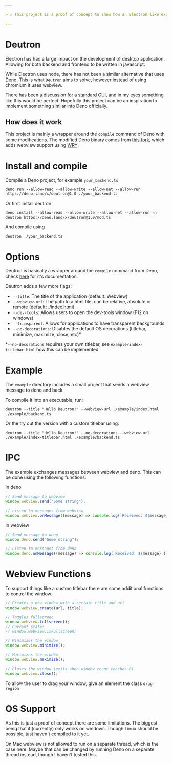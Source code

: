 ```yaml
---

> ⚠️ This project is a proof of concept to show how an Electron like experience can be achieved using Deno.

---
```


# Deutron

Electron has had a large impact on the development of desktop application.
Allowing for both backend and frontend to be written in javascript.

While Electron uses node, there has not been a similar alternative that uses Deno.
This is what `Deutron` aims to solve, however instead of using chromium it uses webview.

There has been a discussion for a standard GUI, and in my eyes something like this would be perfect. Hopefully this project can be an inspiration to implement something similar into Deno officially.

## How does it work

This project is mainly a wrapper around the `compile` command of Deno with some modifications.
The modified Deno binary comes from [this fork](https://github.com/JasperVanEsveld/deno), which adds webview support using [WRY](https://github.com/tauri-apps/wry).

# Install and compile

Compile a Deno project, for example `your_backend.ts`
```
deno run --allow-read --allow-write --allow-net --allow-run https://deno.land/x/deutron@1.0 ./your_backend.ts
```

Or first install deutron
```
deno install --allow-read --allow-write --allow-net --allow-run -n deutron https://deno.land/x/deutron@1.0/mod.ts
```
And compile using
```
deutron ./your_backend.ts
```

# Options

Deutron is basically a wrapper around the `compile` command from Deno, check [here](https://deno.land/manual@v1.31.1/tools/compiler) for it's documentation.

Deutron adds a few more flags:

- `--title`: The title of the application (default: Webview)
- `--webview-url`: The path to a html file, can be relative, absolute or remote (default: ./index.html)
- `--dev-tools`: Allows users to open the dev-tools window (F12 on windows)
- `--transparent`: Allows for applications to have transparent backgrounds
- `--no-decorations`: Disables the default OS decorations (titlebar, minimize, maximize, close, etc)*

*`--no-decorations` requires your own titlebar, see `example/index-titlebar.html` how this can be implemented

# Example

The `example` directory includes a small project that sends a webview message to deno and back.

To compile it into an executable, run:
```
deutron --title "Hello Deutron!" --webview-url ./example/index.html ./example/backend.ts 
```
Or the try out the version with a custom titlebar using:
```
deutron --title "Hello Deutron!" --no-decorations --webview-url ./example/index-titlebar.html ./example/backend.ts 
```

# IPC

The example exchanges messages between webview and deno.
This can be done using the following functions:

In deno
```js
// Send message to webview
window.webview.send("Some string");

// Listen to messages from webview
window.webview.onMessage((message) => console.log(`Received: ${message}`)); 
```

In webview
```js
// Send message to deno
window.deno.send("Some string");

// Listen to messages from deno
window.deno.onMessage((message) => console.log(`Received: ${message}`)); 
```

# Webview Functions

To support things like a custom titlebar there are some additional functions to control the window.
```js
// Creates a new window with a certain title and url
window.webview.create(url, title);

// Toggles fullscreen
window.webview.fullscreen();
// Current state:
// window.webview.isFullscreen;

// Minimizes the window
window.webview.minimize();

// Maximizes the window
window.webview.maximize();

// Closes the window (exits when window count reaches 0)
window.webview.close();
```

To allow the user to drag your window, give an element the class `drag-region`

# OS Support

As this is just a proof of concept there are some limitations.
The biggest being that it (currently) only works on windows. Though Linux should be possible, just haven't compiled to it yet.

On Mac webview is not allowed to run on a separate thread, which is the case here. Maybe that can be changed by running Deno on a separate thread instead, though I haven't tested this.
